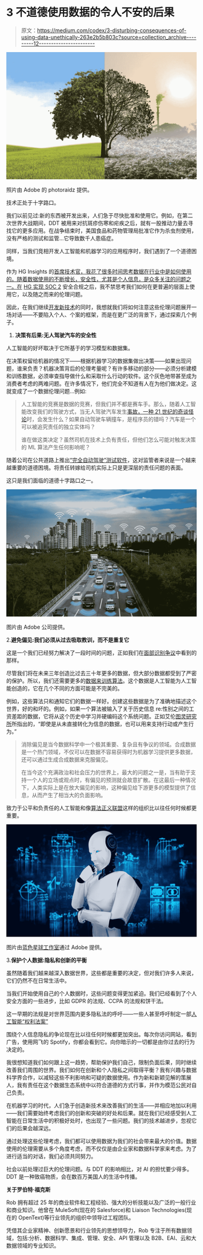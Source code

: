 # 3 不道德使用数据的令人不安的后果

> 原文：<https://medium.com/codex/3-disturbing-consequences-of-using-data-unethically-263e2b5b803c?source=collection_archive---------12----------------------->

![](img/3a9eaa5eba52df90b44ac95a5b8e024e.png)

照片由 Adobe 的 photoraidz 提供。

技术正处于十字路口。

我们以前见过:新的东西被开发出来，人们急于尽快批准和使用它。例如，在第二次世界大战期间，DDT 被用来对抗斑疹伤寒和疟疾之后，就有一股推动力量去寻找它的更多应用。在战争结束时，美国食品和药物管理局批准它作为杀虫剂使用，没有严格的测试和监管…它导致数千人患癌症。

同样，当我们竞相开发人工智能和机器学习的应用程序时，我们遇到了一个道德困境。

作为 HG Insights 的[首席技术官，我花了很多时间思考数据在行业中是如何使用的。随着数据使用的不断增长，安全性，尤其是个人信息，是众多关注的问题之一。在](https://www.linkedin.com/in/robertjfox/) [HG 实现 SOC 2](https://hginsights.com/hg-insights-soc-2-compliance/) 安全合规之后，我不禁思考我们如何在更普遍的层面上使用它，以及随之而来的伦理问题。

因此，在我们继续[开发新技术](https://hginsights.com/technology-ensures-credibility-and-market-dominance/)的同时，我想就我们将如何注意这些伦理问题展开一场对话——不要陷入个人、个案的框架，而是在更广泛的背景下，通过探索几个例子。

1.  **决策有后果:无人驾驶汽车的安全性**

人工智能的好坏取决于它所基于的学习模型和数据集。

在决策权留给机器的情况下——根据机器学习的数据集做出决策——如果出现问题，谁来负责？机器决策背后的伦理考量呢？有许多移动的部分——必须分析建模和训练数据，必须审查指导做什么和采取什么行动的软件。这个灰色地带甚至成为消费者考虑的两难问题。在许多情况下，他们完全不知道有人在为他们做决定。这就变成了一个数据伦理问题…例如:

> 人工智能的竞赛是数据的竞赛，但我们并不都是赛车手。那么，随着人工智能改变我们的驾驶方式，当无人驾驶汽车发生[事故，一种 21 世纪的](https://www.reuters.com/business/autos-transportation/life-death-question-regulators-is-teslas-autopilot-safe-2021-09-21/)[奇谈怪论](https://www.merriam-webster.com/words-at-play/trolley-problem-moral-philosophy-ethics#:~:text=The%20trolley%20problem%20is%20a,to%20kill%20just%201%20person.&text=That%20person%20is%20certain%20to%20be%20killed%20if%20the%20switch%20is%20activated.)时，会发生什么？如果自动驾驶车辆撞车，是程序员的错吗？汽车是一个可以被追究责任的独立实体吗？
> 
> 谁在做这类决定？虽然司机在技术上负有责任，但他们怎么可能对触发决策的 ML 算法产生任何影响呢？

随着公司在公共道路上推出[“完全自动驾驶”测试软件](https://techcrunch.com/2021/09/20/mit-study-finds-tesla-drivers-become-inattentive-when-autopilot-is-activated/)，这对监管者来说是一个越来越重要的道德困境。将责任转嫁给司机实际上只是更深层的责任问题的表面。

这只是我们面临的道德十字路口之一。

![](img/4ba62ea10912f46d6eb79aa8f6c8c37f.png)

图片由 Adobe 公司提供。

2.**避免偏见:我们必须从过去吸取教训，而不是重复它**

这是一个我们已经努力解决了一段时间的问题，正如我们在[面部识别争议](https://www.forbes.com/sites/nicolemartin1/2019/09/25/the-major-concerns-around-facial-recognition-technology/?sh=5c8ae0504fe3)中看到的那样。

尽管我们将在未来三年创造比过去三十年更多的数据，但大部分数据都受到了严密的保护。所以，我们还需要更多的[数据来训练算法](https://www.technologyreview.com/2019/02/04/137602/this-is-how-ai-bias-really-happensand-why-its-so-hard-to-fix/)。这个数据是人工智能为人工智能创造的，它在几个不同的方面可能是不完美的。

例如，这些算法只和通知它们的数据一样好。创建这些数据是为了准确地描述这个世界，好的和坏的。例如，如果一个算法被输入了关于历史信息 re:性别之间的工资差距的数据，它将从这个历史中学习并硬编码这个系统问题。正如艾伦[图灵研究所](https://www.turing.ac.uk/research/publications/what-data-ethics)所指出的，“即使是从未直接转化为信息的数据，也可以用来支持行动或产生行为。”

> 消除偏见是当今数据科学中一个极其重要、复杂且有争议的领域。合成数据是一个热门领域，不仅可以在数据不容易获得时为机器学习提供更多数据，还可以通过生成合成数据来克服偏见。
> 
> 在当今这个充满政治和社会压力的世界上，最大的问题之一是，当有助于支持一个人的立场或观点时，有偏见的预测就会故意扩散。在这最后一种情况下，人类实际上是在放大偏见的影响，这种偏见给下游更多的模型提供了信息，从而产生了相当大的负面影响。

致力于公平和负责任的人工智能和像[算法正义联盟](https://www.ajl.org/)这样的组织比以往任何时候都更重要。

![](img/36b35c35f0e23a146b3f6d5ea0a1952d.png)

图片由[蓝色星球工作室](https://stock.adobe.com/contributor/205611350/blue-planet-studio?load_type=author&prev_url=detail)通过 Adobe 提供。

3.**保护个人数据:隐私和创新的平衡**

虽然随着我们越来越深入数据世界，这些都是重要的决定，但对我们许多人来说，它们仍然不在日常生活中。

当我们开始使用自己的个人数据时，这些问题变得更加紧迫。我们已经看到了个人安全方面的一些进步，比如 GDPR 的法规、CCPA 的法规和饼干法。

这一早期的法规是对世界范围内更多隐私法的呼吁——一些人甚至呼吁制定一部[人工智能“权利法案”](https://www.axios.com/white-house-ai-bill-of-rights-1b318b62-88e9-4369-9233-c611692bbd27.html)

围绕个人信息隐私的争论现在比以往任何时候都更加突出。每次你访问网站，看到广告，使用网飞的 Spotify，你都会看到它。向你暗示的一切都是由你过去的行为决定的。

我很想知道我们如何跟上这一趋势，帮助保护我们自己，限制负面后果，同时继续改善我们周围的世界。我们如何在创新和个人隐私之间取得平衡？我有兴趣与数据科学界合作，以减轻这些不利影响和可疑的数据使用。作为新和新颖见解的策展人，我有责任在这个数据生态系统中以符合道德的方式行事，并作为模范公民对自己负责。

在机器学习的时代，人们急于创造新技术来改善我们的生活——并相应地加以利用——我们需要始终考虑我们的创新和突破的好处和后果。就在我们已经感受到人工智能在日常生活中的积极好处时，也出现了一些问题。我们的技术越进步，忽视它们的后果会越深远。

通过处理这些伦理考虑，我们都可以使用数据为我们的社会带来最大的价值。数据使用的伦理需要从多个角度考虑，而不仅仅是由企业家和数据科学家来考虑。为了进行适当的对话，我们必须共同努力。

社会以前处理过巨大的伦理问题。与 DDT 的影响相比，对 AI 的担忧要少得多。DDT 是一种致癌物质，会在数百万美国人的生活中传播。

**关于罗伯特·福克斯**

Rob 拥有超过 25 年的商业软件和工程经验、强大的分析技能以及广泛的一般行业和商业知识。他曾在 MuleSoft(现在的 Salesforce)和 Liaison Technologies(现在的 OpenText)等行业领先的组织中领导过工程团队。

凭借其企业家精神、创新愿景和行业领先的思想领导力，Rob 专注于所有数据领域，包括:分析、数据科学、集成、管理、安全、API 管理以及 B2B、EAI、云和大数据领域的专业知识。